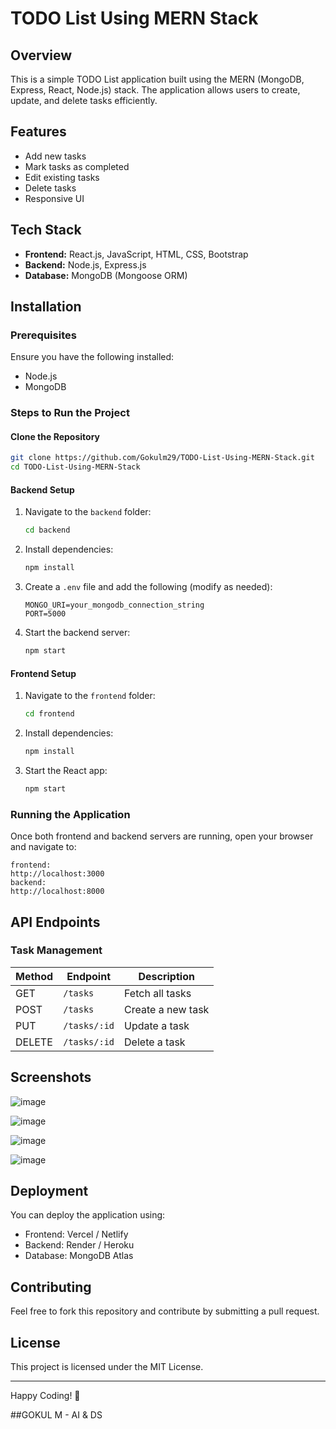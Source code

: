 # TODO List Using MERN Stack

## Overview
This is a simple TODO List application built using the MERN (MongoDB, Express, React, Node.js) stack. The application allows users to create, update, and delete tasks efficiently.

## Features
- Add new tasks
- Mark tasks as completed
- Edit existing tasks
- Delete tasks
- Responsive UI

## Tech Stack
- **Frontend:** React.js, JavaScript, HTML, CSS, Bootstrap
- **Backend:** Node.js, Express.js
- **Database:** MongoDB (Mongoose ORM)

## Installation

### Prerequisites
Ensure you have the following installed:
- Node.js
- MongoDB

### Steps to Run the Project

#### Clone the Repository
```sh
git clone https://github.com/Gokulm29/TODO-List-Using-MERN-Stack.git
cd TODO-List-Using-MERN-Stack
```

#### Backend Setup
1. Navigate to the `backend` folder:
   ```sh
   cd backend
   ```
2. Install dependencies:
   ```sh
   npm install
   ```
3. Create a `.env` file and add the following (modify as needed):
   ```env
   MONGO_URI=your_mongodb_connection_string
   PORT=5000
   ```
4. Start the backend server:
   ```sh
   npm start
   ```

#### Frontend Setup
1. Navigate to the `frontend` folder:
   ```sh
   cd frontend
   ```
2. Install dependencies:
   ```sh
   npm install
   ```
3. Start the React app:
   ```sh
   npm start
   ```

### Running the Application
Once both frontend and backend servers are running, open your browser and navigate to:
```
frontend:
http://localhost:3000
backend:
http://localhost:8000
```

## API Endpoints
### Task Management
| Method | Endpoint      | Description          |
|--------|--------------|----------------------|
| GET    | `/tasks`     | Fetch all tasks      |
| POST   | `/tasks`     | Create a new task    |
| PUT    | `/tasks/:id` | Update a task        |
| DELETE | `/tasks/:id` | Delete a task        |

## Screenshots
![image](https://github.com/user-attachments/assets/e87beed6-3b3b-4a81-aab6-2b77c6dfbf6c)

![image](https://github.com/user-attachments/assets/039cc3c2-b726-4daf-9b54-8573add267fe)

![image](https://github.com/user-attachments/assets/a8257a52-306f-4237-8109-d6e9088c8c62)

![image](https://github.com/user-attachments/assets/ae8644b7-c9da-4cd5-aedf-672147160f21)


## Deployment
You can deploy the application using:
- Frontend: Vercel / Netlify
- Backend: Render / Heroku
- Database: MongoDB Atlas

## Contributing
Feel free to fork this repository and contribute by submitting a pull request.

## License
This project is licensed under the MIT License.

---

Happy Coding! 🚀

##GOKUL M - AI & DS


